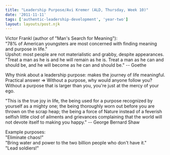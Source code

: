 ```yaml
---
title: "Leadership Purpose/Avi Kremer (ALD, Thursday, Week 10)"
date: '2011-11-11'
tags: ['authentic-leadership-development', 'year-two']
layout: layouts/post.njk
---
```


Victor Frankl (author of "Man's Search for Meaning"):\
"78% of American youngsters are most concerned with finding meaning and purpose in life."\
Upshot: most people are not materialistic and grabby, despite appearances.\
"Treat a man as he is and he will remain as he is. Treat a man as he can and should be, and he will become as he can and should be." -- Goethe

Why think about a leadership purpose: makes the journey of life meaningful.\
Practical answer => Without a purpose, why would anyone follow you? Without a purpose that is larger than you, you're just at the mercy of your ego.

"This is the true joy in life, the being used for a purpose recognized by yourself as a mighty one; the being thoroughly worn out before you are thrown on the scrap heap; the being a force of Nature instead of a feverish selfish little clod of ailments and grievances complaining that the world will not devote itself to making you happy." -- George Bernard Shaw

Example purposes:\
"Eliminate chaos!"\
"Bring water and power to the two billion people who don't have it."\
"Lead soldiers!"
